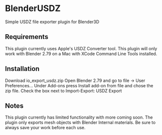 # BlenderUSDZ
Simple USDZ file exporter plugin for Blender3D

## Requirements
This plugin currently uses Apple's USDZ Converter tool.
This plugin will only work with Blender 2.79 on a Mac with XCode Command Line Tools installed.

## Installation
Download io_export_usdz.zip
Open Blender 2.79 and go to file -> User Preferences...
Under Add-ons press Install add-on from file and chose the zip file.
Check the box next to Import-Export: USDZ Export

## Notes
This plugin currently has limited functionality with more coming soon.
The plugin only exports mesh objects with Blender Internal materials.
Be sure to always save your work before each use.
